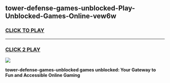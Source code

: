 
## tower-defense-games-unblocked-Play-Unblocked-Games-Online-vew6w
<h3>
<a href="https://premium76.site?title=tower-defense-games-unblocked&ref=25A">CLICK TO PLAY</a></h3>
<hr>

<h3>
<a href="https://premium76.site?title=tower-defense-games-unblocked&ref=25A">CLICK 2 PLAY</a>
  
</h3>

<a href="https://premium76.site?title=tower-defense-games-unblocked&ref=25A"><img src="https://clearcache.store/games.png"></a>


**tower-defense-games-unblocked games unblocked: Your Gateway to Fun and Accessible Online Gaming**
